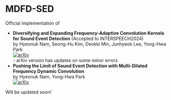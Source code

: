 # MDFD-SED

Official implementation of <br>
 - **Diversifying and Expanding Frequency-Adaptive Convolution Kernels for Sound Event Detection** (Accepted to INTERSPEECH2024) <br>
by Hyeonuk Nam, Seong-Hu Kim, Deokki Min, Junhyeok Lee, Yong-Hwa Park <br>
[![arXiv](https://img.shields.io/badge/arXiv-2406.05341-brightgreen)](https://arxiv.org/abs/2406.05341)<br>
       - arXiv version has updates on some minor errors
 - **Pushing the Limit of Sound Event Detection with Multi-Dilated Frequency Dynamic Convolution** <br>
by Hyeonuk Nam, Yong-Hwa Park <br>
[![arXiv](https://img.shields.io/badge/arXiv-2406.13312-brightgreen)](https://arxiv.org/abs/2406.13312)<br>


Will be updated soon!

